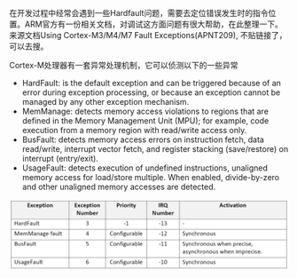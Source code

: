在开发过程中经常会遇到一些Hardfault问题，需要去定位错误发生时的指令位置。ARM官方有一份相关文档，对调试这方面问题有很大帮助，在此整理一下。
来源文档Using Cortex-M3/M4/M7 Fault Exceptions(APNT209), 不贴链接了，可以去搜。

Cortex-M处理器有一套异常处理机制，它可以侦测以下的一些异常
* HardFault: is the default exception and can be triggered because of an error during exception processing, or because an exception cannot be managed by any other exception mechanism.
* MemManage: detects memory access violations to regions that are defined in the Memory Management Unit (MPU); for example, code execution from a memory region with read/write access only.
* BusFault: detects memory access errors on instruction fetch, data read/write, interrupt vector fetch, and register stacking (save/restore) on interrupt (entry/exit).
* UsageFault: detects execution of undefined instructions, unaligned memory access for load/store multiple. When enabled, divide-by-zero and other unaligned memory accesses are detected.

![Fault Priority](/image/Fault_Priority.PNG)

